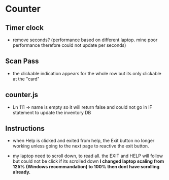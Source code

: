 # Counter

## Timer clock

- remove seconds? (performance based on different laptop. mine poor performance therefore could not update per seconds)

## Scan Pass

- the clickable indication appears for the whole row but its only clickable at the "card"

## counter.js

- Ln 111 => name is empty so it will return false and could not go in IF statement to update the inventory DB

## Instructions

- when Help is clicked and exited from help, the Exit button no longer working unless going to the
  next page to reactive the exit button.

- my laptop need to scroll down, to read all. the EXIT and HELP will follow but could not be click if its scrolled down
  **I changed laptop scaling from 125% (Windows recommandation) to 100% then dont have scrolling already.**
